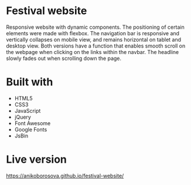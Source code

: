 # Festival website
Responsive website with dynamic components. The positioning of certain elements were made with flexbox. The navigation bar is responsive and vertically collapses on mobile view, and remains horizontal on tablet and desktop view. Both versions have a function that enables smooth scroll on the webpage when clicking on the links within the navbar. The headline slowly fades out when scrolling down the page. 
# Built with
- HTML5
- CSS3
- JavaScript
- jQuery
- Font Awesome
- Google Fonts
- JsBin
# Live version
https://anikoborosova.github.io/festival-website/
